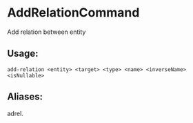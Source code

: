 # AddRelationCommand
Add relation between entity
## Usage:
```
add-relation <entity> <target> <type> <name> <inverseName> <isNullable>
```
## Aliases:
adrel.
